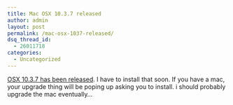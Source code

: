 ```yaml
---
title: Mac OSX 10.3.7 released
author: admin
layout: post
permalink: /mac-osx-1037-released/
dsq_thread_id:
  - 26011718
categories:
  - Uncategorized
---
```

[OSX 10.3.7 has been released][1]. I have to install that soon. If you have a mac, your upgrade thing will be poping up asking you to install. i should probably upgrade the mac eventually&#8230;

 [1]: http://www.macminute.com/2004/12/15/mac-os-x-10.3.7/